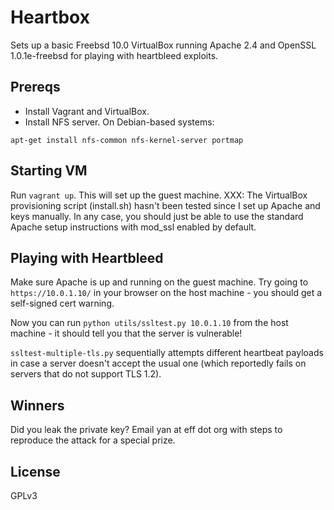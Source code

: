 # Heartbox
Sets up a basic Freebsd 10.0 VirtualBox running Apache 2.4 and OpenSSL 1.0.1e-freebsd for playing with heartbleed exploits.

## Prereqs
* Install Vagrant and VirtualBox.
* Install NFS server. On Debian-based systems:
```
apt-get install nfs-common nfs-kernel-server portmap
```

## Starting VM
Run `vagrant up`. This will set up the guest machine. XXX: The VirtualBox provisioning script (install.sh) hasn't been tested since I set up Apache and keys manually. In any case, you should just be able to use the standard Apache setup instructions with mod_ssl enabled by default.

## Playing with Heartbleed
Make sure Apache is up and running on the guest machine. Try going to `https://10.0.1.10/` in your browser on the host machine - you should get a self-signed cert warning.

Now you can run `python utils/ssltest.py 10.0.1.10` from the host machine - it should tell you that the server is vulnerable!

`ssltest-multiple-tls.py` sequentially attempts different heartbeat payloads in case a server doesn't accept the usual one (which reportedly fails on servers that do not support TLS 1.2).

## Winners
Did you leak the private key? Email yan at eff dot org with steps to reproduce the attack for a special prize.

## License
GPLv3
